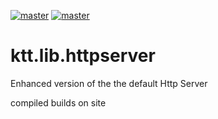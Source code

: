 [![master](https://jitpack.io/v/com.kttdevelopment/ktt.lib.httpserver.svg)](https://jitpack.io/#com.kttdevelopment/ktt.lib.httpserver)
[![master](https://travis-ci.org/Ktt-Development/ktt.lib.httpserver.svg?branch=master)](https://travis-ci.org/github/Ktt-Development/ktt.lib.httpserver)

# ktt.lib.httpserver
Enhanced version of the the default Http Server

compiled builds on site

